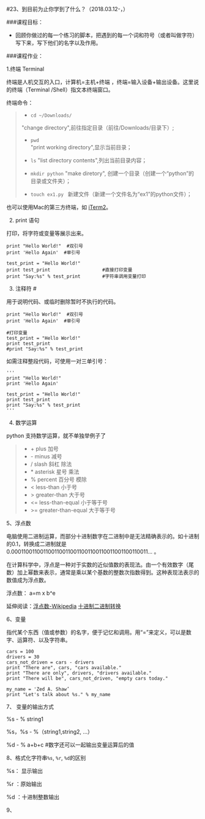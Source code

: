 #23、到目前为止你学到了什么？（2018.03.12-，）



###课程目标：

* 回顾你做过的每一个练习的脚本，把遇到的每一个词和符号（或者叫做字符）写下来，写下他们的名字以及作用。



###课程作业：



1.终端 Terminal 

终端是人机交互的入口，计算机=主机+终端 ，终端=输入设备+输出设备。这里说的终端（Terminal /Shell）指文本终端窗口。


终端命令：

>- `cd ~/Downloads/`  
>
>  "change directory",前往指定目录（前往/Downloads/目录下）;
>
>- `pwd`   
>  "print working directory",显示当前目录；
>
>- `ls`
>  "list directory contents",列出当前目录内容；
>
>- `mkdir python` 
>  "make diretory", 创建一个目录（创建一个“python”的目录或文件夹）；
>
>- `touch ex1.py `
>  新建文件（新建一个文件名为“ex1”的python文件）；



也可以使用Mac的第三方终端，如 [iTerm2](https://www.iterm2.com/)。



2. print 语句

打印，将字符或变量等展示出来。

```
print "Hello World!"  #双引号
print 'Hello Again'  #单引号

test_print = "Hello World!"        
print test_print                   #直接打印变量
print "Say:%s" % test_print        #字符串调用变量打印
```



3. 注释符 # 

用于说明代码、或临时删除暂时不执行的代码。

```
print "Hello World!"  #双引号
print 'Hello Again'  #单引号

#打印变量
test_print = "Hello World!"        
print test_print                   
#print "Say:%s" % test_print   
```

如需注释整段代码，可使用一对三单引号：

```
'''
print "Hello World!" 
print 'Hello Again'

test_print = "Hello World!"
print test_print 
print "Say:%s" % test_print 
'''
```



4. 数学运算

python 支持数学运算，就不单独举例子了

>- \+ plus 加号
>- \- minus 减号
>- / slash 斜杠 除法
>- \* asterisk 星号 乘法
>- % percent 百分号 模除
>- < less-than 小于号
>- \> greater-than 大于号
>- <= less-than-equal 小于等于号
>- \>= greater-than-equal 大于等于号



5、浮点数

电脑使用二进制运算，而部分十进制数字在二进制中是无法精确表示的。如十进制的0.1，转换成二进制就是 0.0001100110011001100110011001100110011001100110011… 。

在计算科学中，浮点是一种对于实数的近似值数的表现法。由一个有效数字（尾数）加上幂数来表示，通常是乘以某个基数的整数次指数得到。这种表现法表示的数值成为浮点数。

浮点数： a=m x b^e

延伸阅读：[浮点数-Wikipedia](https://zh.wikipedia.org/wiki/%E6%B5%AE%E7%82%B9%E6%95%B0) [十进制二进制转换](http://blog.csdn.net/jishu360/article/details/8112950)



6、变量

指代某个东西（值或参数）的名字，便于记忆和调用。用“=”来定义，可以是数字、运算符、以及字符串。

```
cars = 100
drivers = 30
cars_not_driven = cars - drivers
print "There are", cars, "cars available."
print "There are only", drivers, "drivers available."
print "There will be", cars_not_driven, "empty cars today."

my_name = 'Zed A. Shaw’
print "Let's talk about %s." % my_name
```



7、 变量的输出方式


%s - % string1

%s，%s - %（string1,string2, ...）

%d - % a+b+c      #数字还可以一起输出变量运算后的值



8、格式化字符串`%s`, `%r`, `%d`的区别


%s： 显示输出

%r ：原始输出

%d ：十进制整数输出



9、



